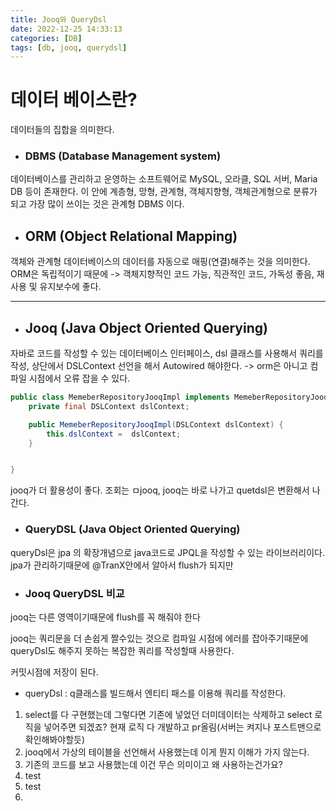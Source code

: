 ```yaml
---
title: Jooq와 QueryDsl
date: 2022-12-25 14:33:13
categories: [DB]
tags: [db, jooq, querydsl]  
---
```


# 데이터 베이스란?
데이터들의 집합을 의미한다.
- ### DBMS (Database Management system)
데이터베이스를 관리하고 운영하는 소프트웨어로 MySQL, 오라클, SQL 서버, Maria DB 등이 존재한다.
이 안에 계층형, 망형, 관계형, 객체지향형, 객체관계형으로 분류가 되고 가장 많이 쓰이는 것은 관계형 DBMS 이다.

- ## ORM (Object Relational Mapping)
객체와 관계형 데이터베이스의 데이터를 자동으로 매핑(연결)해주는 것을 의미한다. 
ORM은 독립적이기 때문에 
->  객체지향적인 코드 가능, 직관적인 코드, 가독성 좋음, 재사용 및 유지보수에 좋다.

---

- ## Jooq (Java Object Oriented Querying)
자바로 코드를 작성할 수 있는 데이터베이스 인터페이스, dsl 클래스를 사용해서 쿼리를 작성, 상단에서 DSLContext 선언을 해서 Autowired 해야한다. 
-> orm은 아니고 컴파일 시점에서 오류 잡을 수 있다.

```java
public class MemeberRepositoryJooqImpl implements MemeberRepositoryJooq {
	private final DSLContext dslContext;

	public MemeberRepositoryJooqImpl(DSLContext dslContext) {
		this.dslContext =  dslContext;
	}


}

```

jooq가 더 활용성이 좋다.
조회는 ㅁjooq, jooq는 바로 나가고 quetdsl은 변환해서 나간다.

- ### QueryDSL (Java Object Oriented Querying)
queryDsl은 jpa 의 확장개념으로 java코드로 JPQL을 작성할 수 있는 라이브러리이다. jpa가 관리하기때문에 @TranX안에서 알아서 flush가 되지만 


- ### Jooq QueryDSL 비교

jooq는 다른 영역이기때문에 flush를 꼭 해줘야 한다

jooq는 쿼리문을 더 손쉽게 짤수있는 것으로 컴파일 시점에 에러를 잡아주기때문에 queryDsl도 해주지 못하는 복잡한 쿼리를 작성할때 사용한다.

커밋시점에 저장이 된다.

- queryDsl : q클래스를 빌드해서 엔티티 패스를 이용해 쿼리를 작성한다. 

1. select를 다 구현했는데 그렇다면 기존에 넣었던 더미데이터는 삭제하고 select 로직을 넣어주면 되겠죠?
현재 로직 다 개발하고 pr올림(서버는 켜지나 포스트맨으로 확인해봐야할듯)
2. jooq에서 가상의 테이블을 선언해서 사용했는데 이게 뭔지 이해가 가지 않는다. 
3. 기존의 코드를 보고 사용했는데 이건 무슨 의미이고 왜 사용하는건가요? 
4. test
5. test
6. 